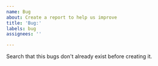 ```yaml
---
name: Bug
about: Create a report to help us improve
title: 'Bug:'
labels: bug
assignees: ''

---
```


Search that this bugs don't already exist before creating it.
